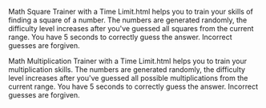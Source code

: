 Math Square Trainer with a Time Limit.html helps you to train your skills of finding a square of a number. The numbers are generated randomly, the difficulty level increases after you've guessed all squares from the current range. You have 5 seconds to correctly guess the answer. Incorrect guesses are forgiven.

Math Multiplication Trainer with a Time Limit.html helps you to train your multiplication skills. The numbers are generated randomly, the difficulty level increases after you've guessed all possible multiplications from the current range. You have 5 seconds to correctly guess the answer. Incorrect guesses are forgiven.
